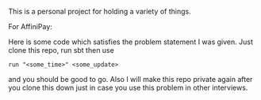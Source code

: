 This is a personal project for holding a variety of things.

For AffiniPay:

Here is some code which satisfies the problem statement I was given.  Just clone this repo, run sbt then use

`run "<some_time>" <some_update>` 

and you should be good to go.  Also I will make this repo private again after you clone this down just in case you use this
problem in other interviews.